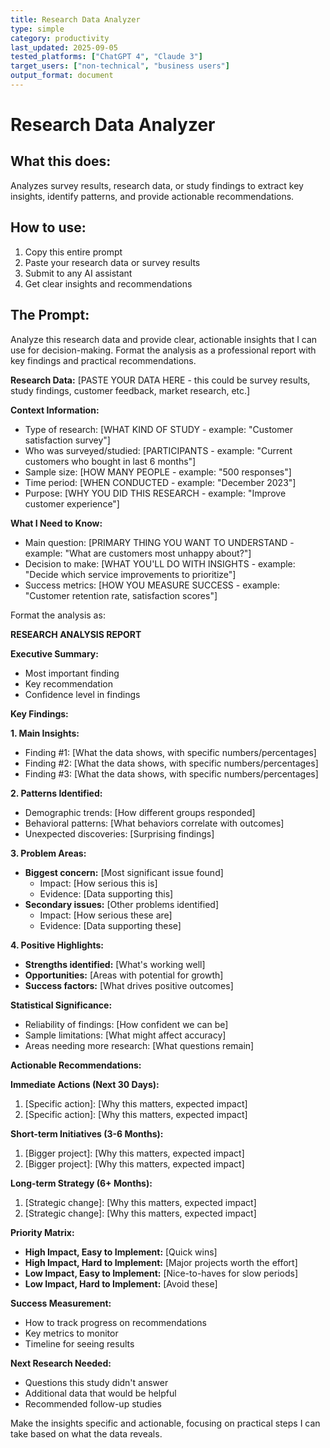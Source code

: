 ```yaml
---
title: Research Data Analyzer
type: simple
category: productivity
last_updated: 2025-09-05
tested_platforms: ["ChatGPT 4", "Claude 3"]
target_users: ["non-technical", "business users"]
output_format: document
---
```


# Research Data Analyzer

## What this does:

Analyzes survey results, research data, or study findings to extract key insights, identify patterns, and provide actionable recommendations.

## How to use:

1. Copy this entire prompt
2. Paste your research data or survey results
3. Submit to any AI assistant
4. Get clear insights and recommendations

## The Prompt:

Analyze this research data and provide clear, actionable insights that I can use for decision-making. Format the analysis as a professional report with key findings and practical recommendations.

**Research Data:**
[PASTE YOUR DATA HERE - this could be survey results, study findings, customer feedback, market research, etc.]

**Context Information:**

- Type of research: [WHAT KIND OF STUDY - example: "Customer satisfaction survey"]
- Who was surveyed/studied: [PARTICIPANTS - example: "Current customers who bought in last 6 months"]
- Sample size: [HOW MANY PEOPLE - example: "500 responses"]
- Time period: [WHEN CONDUCTED - example: "December 2023"]
- Purpose: [WHY YOU DID THIS RESEARCH - example: "Improve customer experience"]

**What I Need to Know:**

- Main question: [PRIMARY THING YOU WANT TO UNDERSTAND - example: "What are customers most unhappy about?"]
- Decision to make: [WHAT YOU'LL DO WITH INSIGHTS - example: "Decide which service improvements to prioritize"]
- Success metrics: [HOW YOU MEASURE SUCCESS - example: "Customer retention rate, satisfaction scores"]

Format the analysis as:

**RESEARCH ANALYSIS REPORT**

**Executive Summary:**

- Most important finding
- Key recommendation
- Confidence level in findings

**Key Findings:**

**1. Main Insights:**

- Finding #1: [What the data shows, with specific numbers/percentages]
- Finding #2: [What the data shows, with specific numbers/percentages]
- Finding #3: [What the data shows, with specific numbers/percentages]

**2. Patterns Identified:**

- Demographic trends: [How different groups responded]
- Behavioral patterns: [What behaviors correlate with outcomes]
- Unexpected discoveries: [Surprising findings]

**3. Problem Areas:**

- **Biggest concern:** [Most significant issue found]
  - Impact: [How serious this is]
  - Evidence: [Data supporting this]
- **Secondary issues:** [Other problems identified]
  - Impact: [How serious these are]
  - Evidence: [Data supporting these]

**4. Positive Highlights:**

- **Strengths identified:** [What's working well]
- **Opportunities:** [Areas with potential for growth]
- **Success factors:** [What drives positive outcomes]

**Statistical Significance:**

- Reliability of findings: [How confident we can be]
- Sample limitations: [What might affect accuracy]
- Areas needing more research: [What questions remain]

**Actionable Recommendations:**

**Immediate Actions (Next 30 Days):**

1. [Specific action]: [Why this matters, expected impact]
2. [Specific action]: [Why this matters, expected impact]

**Short-term Initiatives (3-6 Months):**

1. [Bigger project]: [Why this matters, expected impact]
2. [Bigger project]: [Why this matters, expected impact]

**Long-term Strategy (6+ Months):**

1. [Strategic change]: [Why this matters, expected impact]
2. [Strategic change]: [Why this matters, expected impact]

**Priority Matrix:**

- **High Impact, Easy to Implement:** [Quick wins]
- **High Impact, Hard to Implement:** [Major projects worth the effort]
- **Low Impact, Easy to Implement:** [Nice-to-haves for slow periods]
- **Low Impact, Hard to Implement:** [Avoid these]

**Success Measurement:**

- How to track progress on recommendations
- Key metrics to monitor
- Timeline for seeing results

**Next Research Needed:**

- Questions this study didn't answer
- Additional data that would be helpful
- Recommended follow-up studies

Make the insights specific and actionable, focusing on practical steps I can take based on what the data reveals.
